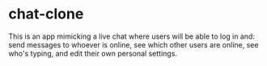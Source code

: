 # chat-clone
This is an app mimicking a live chat where users will be able to log in and: send messages to whoever is online, see which other users are online, see who's typing, and edit their own personal settings.
